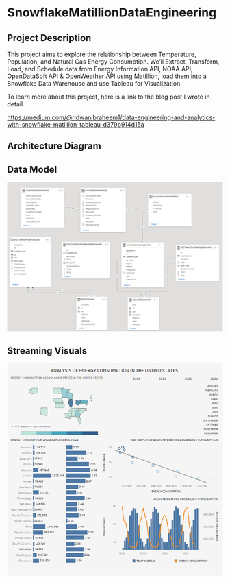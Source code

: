 # SnowflakeMatillionDataEngineering

## Project Description

This project aims to explore the relationship between Temperature, Population, and Natural Gas Energy Consumption. We’ll Extract, Transform, Load, and Schedule data from Energy Information API, NOAA API, OpenDataSoft API & OpenWeather API using Matillion, load them into a Snowflake Data Warehouse and use Tableau for Visualization.

To learn more about this project, here is a link to the blog post I wrote in detail

https://medium.com/@ridwanibraheem1/data-engineering-and-analytics-with-snowflake-matillion-tableau-d379b914d15a


## Architecture Diagram 



## Data Model

<img src="Data Model.png" />

## Streaming Visuals

<img src= "Tableau Visualization.png" />
